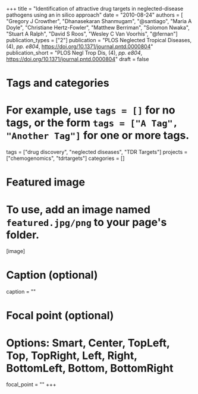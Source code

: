 +++
title = "Identification of attractive drug targets in neglected-disease pathogens using an in silico approach"
date = "2010-08-24"
authors = [ "Gregory J Crowther", "Dhanasekaran Shanmugam", "@santiago", "Maria A Doyle", "Christiane Hertz-Fowler", "Matthew Berriman", "Solomon Nwaka", "Stuart A Ralph", "David S Roos", "Wesley C Van Voorhis", "@fernan"]
publication_types = ["2"]
publication = "PLOS Neglected Tropical Diseases, (4), _pp. e804_, https://doi.org/10.1371/journal.pntd.0000804"
publication_short = "PLOS Negl Trop Dis, (4), _pp. e804_, https://doi.org/10.1371/journal.pntd.0000804"
draft = false

# Tags and categories
# For example, use `tags = []` for no tags, or the form `tags = ["A Tag", "Another Tag"]` for one or more tags.
tags = ["drug discovery", "neglected diseases", "TDR Targets"]
projects = ["chemogenomics", "tdrtargets"]
categories = []
# Featured image
# To use, add an image named `featured.jpg/png` to your page's folder. 
[image]
  # Caption (optional)
  caption = ""

  # Focal point (optional)
  # Options: Smart, Center, TopLeft, Top, TopRight, Left, Right, BottomLeft, Bottom, BottomRight
  focal_point = ""
+++
